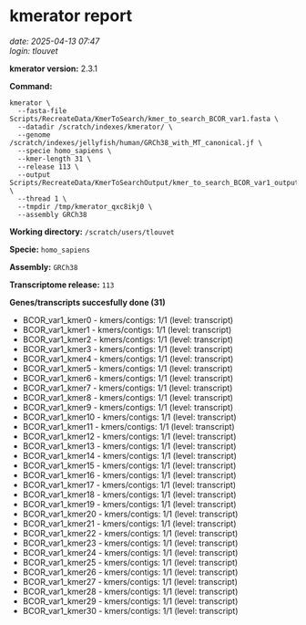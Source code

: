 # kmerator report
*date: 2025-04-13 07:47*  
*login: tlouvet*

**kmerator version:** 2.3.1

**Command:**

```
kmerator \
  --fasta-file Scripts/RecreateData/KmerToSearch/kmer_to_search_BCOR_var1.fasta \
  --datadir /scratch/indexes/kmerator/ \
  --genome /scratch/indexes/jellyfish/human/GRCh38_with_MT_canonical.jf \
  --specie homo_sapiens \
  --kmer-length 31 \
  --release 113 \
  --output Scripts/RecreateData/KmerToSearchOutput/kmer_to_search_BCOR_var1_output \
  --thread 1 \
  --tmpdir /tmp/kmerator_qxc8ikj0 \
  --assembly GRCh38
```

**Working directory:** `/scratch/users/tlouvet`

**Specie:** `homo_sapiens`

**Assembly:** `GRCh38`

**Transcriptome release:** `113`

**Genes/transcripts succesfully done (31)**

- BCOR_var1_kmer0 - kmers/contigs: 1/1 (level: transcript)
- BCOR_var1_kmer1 - kmers/contigs: 1/1 (level: transcript)
- BCOR_var1_kmer2 - kmers/contigs: 1/1 (level: transcript)
- BCOR_var1_kmer3 - kmers/contigs: 1/1 (level: transcript)
- BCOR_var1_kmer4 - kmers/contigs: 1/1 (level: transcript)
- BCOR_var1_kmer5 - kmers/contigs: 1/1 (level: transcript)
- BCOR_var1_kmer6 - kmers/contigs: 1/1 (level: transcript)
- BCOR_var1_kmer7 - kmers/contigs: 1/1 (level: transcript)
- BCOR_var1_kmer8 - kmers/contigs: 1/1 (level: transcript)
- BCOR_var1_kmer9 - kmers/contigs: 1/1 (level: transcript)
- BCOR_var1_kmer10 - kmers/contigs: 1/1 (level: transcript)
- BCOR_var1_kmer11 - kmers/contigs: 1/1 (level: transcript)
- BCOR_var1_kmer12 - kmers/contigs: 1/1 (level: transcript)
- BCOR_var1_kmer13 - kmers/contigs: 1/1 (level: transcript)
- BCOR_var1_kmer14 - kmers/contigs: 1/1 (level: transcript)
- BCOR_var1_kmer15 - kmers/contigs: 1/1 (level: transcript)
- BCOR_var1_kmer16 - kmers/contigs: 1/1 (level: transcript)
- BCOR_var1_kmer17 - kmers/contigs: 1/1 (level: transcript)
- BCOR_var1_kmer18 - kmers/contigs: 1/1 (level: transcript)
- BCOR_var1_kmer19 - kmers/contigs: 1/1 (level: transcript)
- BCOR_var1_kmer20 - kmers/contigs: 1/1 (level: transcript)
- BCOR_var1_kmer21 - kmers/contigs: 1/1 (level: transcript)
- BCOR_var1_kmer22 - kmers/contigs: 1/1 (level: transcript)
- BCOR_var1_kmer23 - kmers/contigs: 1/1 (level: transcript)
- BCOR_var1_kmer24 - kmers/contigs: 1/1 (level: transcript)
- BCOR_var1_kmer25 - kmers/contigs: 1/1 (level: transcript)
- BCOR_var1_kmer26 - kmers/contigs: 1/1 (level: transcript)
- BCOR_var1_kmer27 - kmers/contigs: 1/1 (level: transcript)
- BCOR_var1_kmer28 - kmers/contigs: 1/1 (level: transcript)
- BCOR_var1_kmer29 - kmers/contigs: 1/1 (level: transcript)
- BCOR_var1_kmer30 - kmers/contigs: 1/1 (level: transcript)
